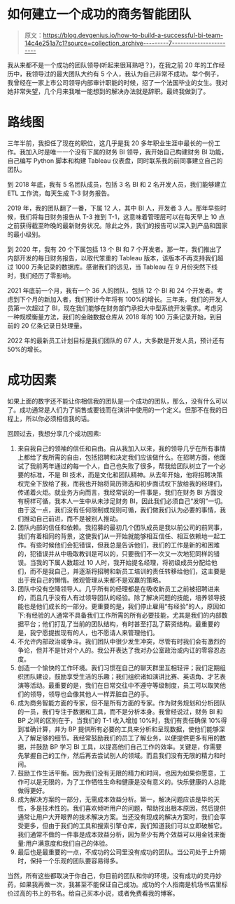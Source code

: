 # 如何建立一个成功的商务智能团队

> 原文：<https://blog.devgenius.io/how-to-build-a-successful-bi-team-14c4e251a7c1?source=collection_archive---------7----------------------->

我从来都不是一个成功的团队领导(听起来很耳熟吧？)，在我之前 20 年的工作经历中，我领导过的最大团队大约有 5 个人，我认为自己非常不成功。举个例子，我曾经在一家上市公司领导内部审计职能的时候，招了一个法国毕业的女生。我对她非常失望，几个月来我唯一能想到的解决办法就是辞职。最终我做到了。

# 路线图

三年半前，我担任了现在的职位，这几乎是我 20 多年职业生涯中最长的一份工作。我加入时是唯一一个没有下属的财务 BI 领导，我开始自己构建财务 BI 功能，自己编写 Python 脚本和构建 Tableau 仪表盘，同时联系我的前同事建立自己的团队。

到 2018 年底，我有 5 名团队成员，包括 3 名 BI 和 2 名开发人员，我们能够建立 ETL 工作流，每天生成 T-3 财务报告。

2019 年，我的团队翻了一番，下属 12 人，其中 BI 人，开发者 3 人。那年早些时候，我们将每日财务报告从 T-3 推到 T-1，这意味着管理层可以在每天早上 10 点之前获得截至昨晚的最新财务状况。除此之外，我们的报告可以深入到产品和国家的最小级别。

到 2020 年，我有 20 个下属包括 13 个 BI 和 7 个开发者。那一年，我们推出了内部开发的每日财务报告，以取代笨重的 Tableau 版本，该版本不再支持我们超过 1000 万条记录的数据库。感谢我们的远见，当 Tableau 在 9 月份突然下线时，我们经历了零影响。

2021 年底前一个月，我有一个 36 人的团队，包括 12 个 BI 和 24 个开发者。考虑到下个月的新加入者，我们预计今年将有 100%的增长。三年来，我们的开发人员第一次超过了 BI，现在我们能够在财务部门承担大中型系统开发需求。考虑另一种规模衡量方法，我们的金融数据仓库从 2018 年的 100 万条记录开始，到目前的 20 亿条记录日处理量。

2022 年的最新员工计划目标是我们团队的 67 人，大多数是开发人员，预计还有 50%的增长。

# 成功因素

如果上面的数字还不能让你相信我的团队是一个成功的团队，那么，没有什么可以了。成功通常是人们为了销售或要钱而在演讲中使用的一个定义。但那不在我的日程上，所以你必须相信我的话。

回顾过去，我想分享几个成功因素:

1.  来自我自己的领袖的信任和自由。自从我加入以来，我的领导几乎在所有事情上都给了我所需的自由，包括招聘和决定我们应该做什么。在招聘方面，他面试了我前两年通过的每一个人，自己也失败了很多，帮我给团队树立了一个必要的标准，不是 BI 技术，而是文化和团队精神。从去年开始，他将招聘决策权完全下放给了我，而我也开始将简历筛选和初步面试权下放给我的经理们，传递着火炬。就业务方向而言，我经常说的一件事是，我们在财务 BI 方面没有榜样可循，我本人一生中从未涉足财务 BI，因此我们必须自己“发明”一切。由于这一点，我们没有任何限制或规则可循，我们做我们认为必要的事情，我们推动自己前进，而不是被别人推动。
2.  团队内部的信任和依赖。我招募的最初几个团队成员是我以前公司的前同事，我们有着相同的背景，这使我们从一开始就能够相互信任、相互依赖地一起工作。有些时候他们会犯错误，但我总是告诉他们，我们的工作是新的和困难的，犯错误并从中吸取教训是可以的，只要我们不一次又一次地犯同样的错误。当我的下属人数超过 10 人时，我开始提名经理，将初级成员分配给他们，而不是我自己，并逐渐将招聘和新员工培训的责任转移给他们，这主要是出于我自己的懒惰。微观管理从来都不是双赢的策略。
3.  团队中没有空降领导人。几乎所有的经理都是在吸收新员工之前被招聘进来的，而且几乎没有人有过领导团队的经验。除了解决问题的技能，培养领导技能也是他们成长的一部分。更重要的是，我们停止雇用“有经验”的人，原因如下:有经验的人通常不具备我们工作所需的所有必要技能，尤其是我们的内部数据平台；他们打乱了当前的团队结构，有时甚至打乱了薪资结构。最重要的是，我宁愿提拔现有的人，也不愿请人来管理他们。
4.  不允许内部政治或争斗。我们团队中很少发生冲突，尽管有时我们会有激烈的争论，但并不是针对个人的。我公开表达了我对办公室政治或内讧的零容忍态度。
5.  创造一个愉快的工作环境。我们习惯在自己的聊天群里互相轻评；我们定期组织团队建设，鼓励享受生活的乐趣；我们组织诸如演讲比赛、英语角、才艺表演等活动。最重要的是，我们在日常交往中不遵守等级制度，员工可以取笑他们的领导，领导也会像其他人一样弄脏自己的手。
6.  成为商务智能方面的专家，但不是所有方面的专家。作为财务规划和分析团队的一员，我们专注于数据和工具，而不是分析本身。我曾经说过，财务 BI 和 BP 之间的区别在于，当我们的 T-1 收入增加 10%时，我们有责任确保 10%得到准确计算，并为 BP 提供所有必要的工具来分析和呈现数据，使他们能够深入了解足够的细节。我经常鼓励我们的员工了解业务，以便提供更多有用的数据，并鼓励 BP 学习 BI 工具，以提高他们自己工作的效率。关键是，你需要先掌握自己的工作，然后再去尝试别人的领域。而且我们没有无限的精力和时间。
7.  鼓励工作生活平衡。因为我们没有无限的精力和时间，也因为如果你愿意，工作可以是无限的，为了工作牺牲生命和健康是没有意义的。快乐健康的人总能做得更好。
8.  成为解决方案的一部分，无需成本效益分析。第一，解决问题应该是毕的天性，多是技术性的。我们喜欢倾听用户的问题，帮助找出根本原因，然后提供通常让用户大开眼界的技术解决方案。当还没有现成的解决方案时，我们会享受更多，但由于我们的工具和搜索引擎仓库，我们知道我们可以立即破解它。我们通常不做的一件事是成本效益分析，因为至少有两个效益可以用金钱来衡量:用户满意度和我们自己的体验。
9.  最后也是最重要的一点，不成功的公司里没有成功的团队。当公司处于上升期时，保持一个乐观的团队要容易得多。

当然，所有这些都取决于你自己，你目前的团队和你的环境，没有成功的灵丹妙药，如果我再做一次，我甚至不能保证自己成功。成功的个人指南是机场书店里标价过高的书上的书名。给自己买本小说，或者免费看我的博客。
